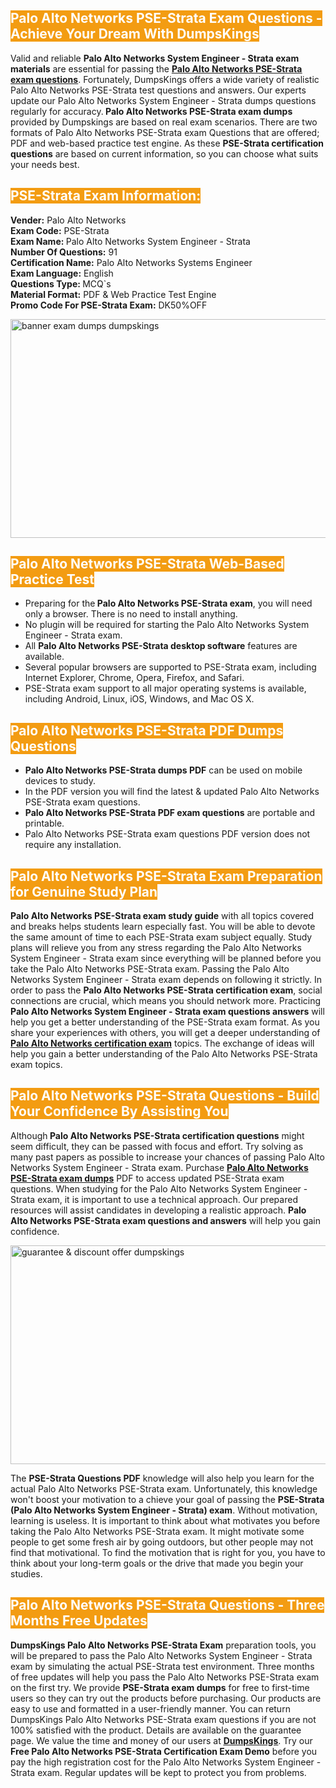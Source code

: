 <h2><span style="color:#ffffff"><strong><span style="background-color:#f39c12">Palo Alto Networks PSE-Strata Exam Questions - Achieve Your Dream With DumpsKings</span></strong></span></h2> <p>Valid and reliable <strong>Palo Alto Networks System Engineer - Strata exam materials</strong> are essential for passing the <u><strong><a href="https://www.dumpskings.com/palo-alto-networks/pse-strata/dumps-questions">Palo Alto Networks PSE-Strata exam questions</a></strong></u>. Fortunately, DumpsKings offers a wide variety of realistic Palo Alto Networks PSE-Strata test questions and answers. Our experts update our Palo Alto Networks System Engineer - Strata dumps questions regularly for accuracy.<strong> Palo Alto Networks PSE-Strata exam dumps</strong> provided by Dumpskings are based on real exam scenarios. There are two formats of Palo Alto Networks PSE-Strata exam Questions that are offered; PDF and web-based practice test engine. As these <strong>PSE-Strata certification questions</strong> are based on current information, so you can choose what suits your needs best.</p> <h2><span style="color:#ffffff"><strong><span style="background-color:#f39c12">PSE-Strata Exam Information:</span></strong></span></h2> <p><strong>Vender:</strong> Palo Alto Networks<br /> <strong>Exam Code:</strong> PSE-Strata<br /> <strong>Exam Name: </strong>Palo Alto Networks System Engineer - Strata<br /> <strong>Number Of Questions:</strong> 91<br /> <strong>Certification Name:</strong> Palo Alto Networks Systems Engineer<br /> <strong>Exam Language:</strong> English<br /> <strong>Questions Type: </strong>MCQ`s<br /> <strong>Material Format:</strong> PDF & Web Practice Test Engine<br /> <strong>Promo Code For PSE-Strata Exam:</strong> DK50%OFF</p> <p><a href="https://www.dumpskings.com/palo-alto-networks/pse-strata/dumps-questions" rel="no-follow"><img height="350px" width="750px"  alt="banner exam dumps dumpskings" src="https://www.certcollections.com/uploads/content/featuresdumpskings.jpg" /></a></p> <h2><span style="color:#ffffff"><strong><span style="background-color:#f39c12">Palo Alto Networks PSE-Strata Web-Based Practice Test</span></strong></span></h2> <ul> <li>Preparing for the<strong> Palo Alto Networks PSE-Strata exam</strong>, you will need only a browser. There is no need to install anything.</li> <li>No plugin will be required for starting the Palo Alto Networks System Engineer - Strata exam.</li> <li>All <strong>Palo Alto Networks PSE-Strata desktop software</strong> features are available.</li> <li>Several popular browsers are supported to PSE-Strata exam, including Internet Explorer, Chrome, Opera, Firefox, and Safari.</li> <li>PSE-Strata exam support to all major operating systems is available, including Android, Linux, iOS, Windows, and Mac OS X.</li> </ul> <h2><span style="color:#ffffff"><strong><span style="background-color:#f39c12">Palo Alto Networks PSE-Strata PDF Dumps Questions</span></strong></span></h2> <ul> <li><strong>Palo Alto Networks PSE-Strata dumps PDF</strong> can be used on mobile devices to study.</li> <li>In the PDF version you will find the latest & updated Palo Alto Networks PSE-Strata exam questions.</li> <li><strong>Palo Alto Networks PSE-Strata PDF exam questions</strong> are portable and printable.</li> <li>Palo Alto Networks PSE-Strata exam questions PDF version does not require any installation.</li> </ul> <h2><span style="color:#ffffff"><strong><span style="background-color:#f39c12">Palo Alto Networks PSE-Strata Exam Preparation for Genuine Study Plan</span></strong></span></h2> <p><strong>Palo Alto Networks PSE-Strata exam study guide</strong> with all topics covered and breaks helps students learn especially fast. You will be able to devote the same amount of time to each PSE-Strata exam subject equally. Study plans will relieve you from any stress regarding the Palo Alto Networks System Engineer - Strata exam since everything will be planned before you take the Palo Alto Networks PSE-Strata exam. Passing the Palo Alto Networks System Engineer - Strata exam depends on following it strictly. In order to pass the <strong>Palo Alto Networks PSE-Strata certification exam</strong>, social connections are crucial, which means you should network more. Practicing <strong>Palo Alto Networks System Engineer - Strata exam questions answers</strong> will help you get a better understanding of the PSE-Strata exam format. As you share your experiences with others, you will get a deeper understanding of <u><strong><a href="https://www.dumpskings.com/palo-alto-networks/questions">Palo Alto Networks certification exam</a></strong></u> topics. The exchange of ideas will help you gain a better understanding of the Palo Alto Networks PSE-Strata exam topics.</p> <h2><span style="color:#ffffff"><strong><span style="background-color:#f39c12">Palo Alto Networks PSE-Strata Questions - Build Your Confidence By Assisting You</span></strong></span></h2> <p>Although<strong> Palo Alto Networks PSE-Strata certification questions</strong> might seem difficult, they can be passed with focus and effort. Try solving as many past papers as possible to increase your chances of passing Palo Alto Networks System Engineer - Strata exam. Purchase <strong><a href="https://www.dumpskings.com/palo-alto-networks/pse-strata/dumps-questions">Palo Alto Networks PSE-Strata exam dumps</a></strong> PDF to access updated PSE-Strata exam questions. When studying for the Palo Alto Networks System Engineer - Strata exam, it is important to use a technical approach. Our prepared resources will assist candidates in developing a realistic approach. <strong>Palo Alto Networks PSE-Strata exam questions and answers</strong> will help you gain confidence.</p> <p><a href="https://www.dumpskings.com/palo-alto-networks/pse-strata/dumps-questions" rel="no-follow"><img height="350px" width="750px"  alt="guarantee & discount offer dumpskings" src="https://www.certcollections.com/uploads/content/discountdumpskings.jpg" /></a></p> <p>The <strong>PSE-Strata Questions PDF</strong> knowledge will also help you learn for the actual Palo Alto Networks PSE-Strata exam. Unfortunately, this knowledge won't boost your motivation to a chieve your goal of passing the <strong>PSE-Strata (Palo Alto Networks System Engineer - Strata) exam</strong>. Without motivation, learning is useless. It is important to think about what motivates you before taking the Palo Alto Networks PSE-Strata exam. It might motivate some people to get some fresh air by going outdoors, but other people may not find that motivational. To find the motivation that is right for you, you have to think about your long-term goals or the drive that made you begin your studies.</p> <h2><span style="color:#ffffff"><strong><span style="background-color:#f39c12">Palo Alto Networks PSE-Strata Questions - Three Months Free Updates</span></strong></span></h2> <p><strong>DumpsKings Palo Alto Networks PSE-Strata Exam</strong> preparation tools, you will be prepared to pass the Palo Alto Networks System Engineer - Strata exam by simulating the actual PSE-Strata test environment. Three months of free updates will help you pass the Palo Alto Networks PSE-Strata exam on the first try. We provide <strong>PSE-Strata exam dumps</strong> for free to first-time users so they can try out the products before purchasing. Our products are easy to use and formatted in a user-friendly manner. You can return DumpsKings Palo Alto Networks PSE-Strata exam questions if you are not 100% satisfied with the product. Details are available on the guarantee page. We value the time and money of our users at <u><strong><a href="https://www.dumpskings.com/">DumpsKings</a></strong></u>. Try our <strong>Free Palo Alto Networks PSE-Strata Certification Exam Demo</strong> before you pay the high registration cost for the Palo Alto Networks System Engineer - Strata exam. Regular updates will be kept to protect you from problems.</p>
